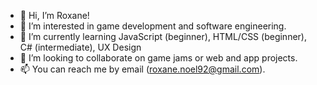 - 👋 Hi, I’m Roxane!
- 👀 I’m interested in game development and software engineering.
- 🌱 I’m currently learning JavaScript (beginner), HTML/CSS (beginner), C# (intermediate), UX Design
- 💞️ I’m looking to collaborate on game jams or web and app projects.
- 📫 You can reach me by email (roxane.noel92@gmail.com). 

<!---
Roxanoel/Roxanoel is a ✨ special ✨ repository because its `README.md` (this file) appears on your GitHub profile.
You can click the Preview link to take a look at your changes.
--->
